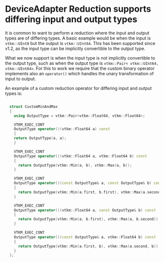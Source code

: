 # DeviceAdapter Reduction supports differing input and output types

It is common to want to perform a reduction where the input and output types
are of differing types. A basic example would be when the input is `vtkm::UInt8`
but the output is `vtkm::UInt64`. This has been supported since v1.2, as the input
type can be implicitly convertible to the output type.

What we now support is when the input type is not implicitly convertible to the output type,
such as when the output type is `vtkm::Pair< vtkm::UInt64, vtkm::UInt64>`. For this to work
we require that the custom binary operator implements also an `operator()` which handles
the unary transformation of input to output. 

An example of a custom reduction operator for differing input and output types is:

```cxx

  struct CustomMinAndMax
  {
    using OutputType = vtkm::Pair<vtkm::Float64, vtkm::Float64>;

    VTKM_EXEC_CONT
    OutputType operator()(vtkm::Float64 a) const
    {
    return OutputType(a, a);
    }

    VTKM_EXEC_CONT
    OutputType operator()(vtkm::Float64 a, vtkm::Float64 b) const
    {
      return OutputType(vtkm::Min(a, b), vtkm::Max(a, b));
    }

    VTKM_EXEC_CONT
    OutputType operator()(const OutputType& a, const OutputType& b) const
    {
      return OutputType(vtkm::Min(a.first, b.first), vtkm::Max(a.second, b.second));
    }

    VTKM_EXEC_CONT
    OutputType operator()(vtkm::Float64 a, const OutputType& b) const
    {
      return OutputType(vtkm::Min(a, b.first), vtkm::Max(a, b.second));
    }

    VTKM_EXEC_CONT
    OutputType operator()(const OutputType& a, vtkm::Float64 b) const
    {
      return OutputType(vtkm::Min(a.first, b), vtkm::Max(a.second, b));
    }
  };


```
